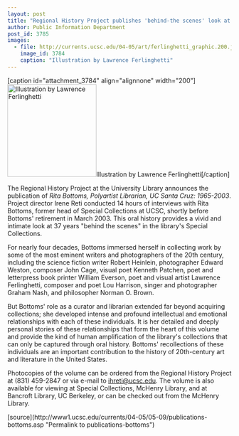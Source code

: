 ```yaml
---
layout: post
title: "Regional History Project publishes 'behind-the scenes' look at Special Collections"
author: Public Information Department
post_id: 3785
images:
  - file: http://currents.ucsc.edu/04-05/art/ferlinghetti_graphic.200.jpg
    image_id: 3784
    caption: "Illustration by Lawrence Ferlinghetti"
---
```


[caption id="attachment_3784" align="alignnone" width="200"]<a href="http://localhost/mysite/wp-content/uploads/2005/05/ferlinghetti_graphic.200.jpg"><img class="size-full wp-image-3784" src="http://localhost/mysite/wp-content/uploads/2005/05/ferlinghetti_graphic.200.jpg" alt="Illustration by Lawrence Ferlinghetti" width="200" height="208" /></a>Illustration by Lawrence Ferlinghetti[/caption]
<a name="content" id="content"></a>
<p>
  The Regional History Project at the University Library announces the publication of <i>Rita Bottoms, Polyartist Librarian, UC Santa Cruz: 1965-2003</i>. Project director Irene Reti conducted 14 hours of interviews with Rita Bottoms, former head of Special Collections at UCSC, shortly before Bottoms' retirement in March 2003. This oral history provides a vivid and intimate look at 37 years "behind the scenes" in the library's Special Collections.
</p>
<p>
  For nearly four decades, Bottoms immersed herself in collecting work by some of the most eminent writers and photographers of the 20th century, including the science fiction writer Robert Heinlein, photographer Edward Weston, composer John Cage, visual poet Kenneth Patchen, poet and letterpress book printer William Everson, poet and visual artist Lawrence Ferlinghetti, composer and poet Lou Harrison, singer and photographer Graham Nash, and philosopher Norman O. Brown.
</p>
<p>
  But Bottoms' role as a curator and librarian extended far beyond acquiring collections; she developed intense and profound intellectual and emotional relationships with each of these individuals. It is her detailed and deeply personal stories of these relationships that form the heart of this volume and provide the kind of human amplification of the library's collections that can only be captured through oral history. Bottoms' recollections of these individuals are an important contribution to the history of 20th-century art and literature in the United States.
</p>
<p>
  Photocopies of the volume can be ordered from the Regional History Project at (831) 459-2847 or via e-mail to <a href="mailto:ihreti@ucsc.edu">ihreti@ucsc.edu</a>. The volume is also available for viewing at Special Collections, McHenry Library, and at Bancroft Library, UC Berkeley, or can be checked out from the McHenry Library.<br>
</p>
[source](http://www1.ucsc.edu/currents/04-05/05-09/publications-bottoms.asp "Permalink to publications-bottoms")
